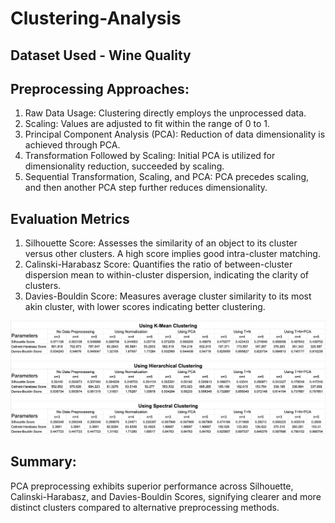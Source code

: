 # Clustering-Analysis

## Dataset Used - Wine Quality

## Preprocessing Approaches:
1) Raw Data Usage: Clustering directly employs the unprocessed data.
2) Scaling: Values are adjusted to fit within the range of 0 to 1.
3) Principal Component Analysis (PCA): Reduction of data dimensionality is achieved through PCA.
4) Transformation Followed by Scaling: Initial PCA is utilized for dimensionality reduction, succeeded by scaling.
5) Sequential Transformation, Scaling, and PCA: PCA precedes scaling, and then another PCA step further reduces dimensionality.

## Evaluation Metrics
1) Silhouette Score: Assesses the similarity of an object to its cluster versus other clusters. A high score implies good intra-cluster matching.
2) Calinski-Harabasz Score: Quantifies the ratio of between-cluster dispersion mean to within-cluster dispersion, indicating the clarity of clusters.
3) Davies-Bouldin Score: Measures average cluster similarity to its most akin cluster, with lower scores indicating better clustering.

![alt text](https://github.com/ThatSpaceCowboy/Clustering-Analysis/blob/main/analysis_final_result.png?raw=true)

## Summary:
PCA preprocessing exhibits superior performance across Silhouette, Calinski-Harabasz, and Davies-Bouldin Scores, signifying clearer and more distinct clusters compared to alternative preprocessing methods.
